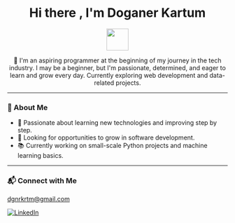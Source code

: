 <h1 align="center">Hi there , I'm Doganer Kartum</h1>

<p align="center">
  <img src="https://media.giphy.com/media/hvRJCLFzcasrR4ia7z/giphy.gif" width="50px">
</p>

<p align="center">
  🚀 I'm an aspiring programmer at the beginning of my journey in the tech industry.  
  I may be a beginner, but I'm passionate, determined, and eager to learn and grow every day.  
  Currently exploring web development and data-related projects.
</p>

---

### 🌱 About Me
- 🧠 Passionate about learning new technologies and improving step by step.
- 💼 Looking for opportunities to grow in software development.
- 📚 Currently working on small-scale Python projects and machine learning basics.

---

### 📬 Connect with Me
dgnrkrtm@gmail.com
<p align="left">
  <a href="https://www.linkedin.com/in/do%C4%9Faner-kartum-802b7533a/" target="_blank">
    <img alt="LinkedIn" src="https://img.shields.io/badge/LinkedIn-blue?logo=linkedin&style=for-the-badge" />
  </a>
</p>
